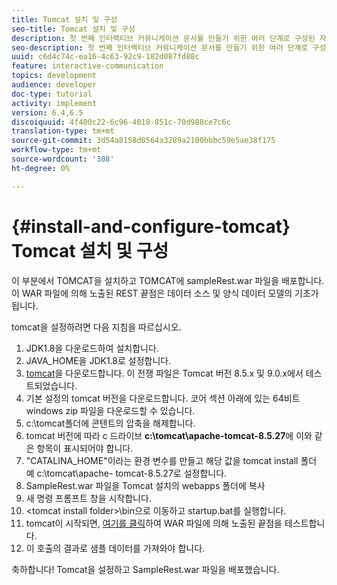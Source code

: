 ```yaml
---
title: Tomcat 설치 및 구성
seo-title: Tomcat 설치 및 구성
description: 첫 번째 인터랙티브 커뮤니케이션 문서를 만들기 위한 여러 단계로 구성된 자습서의 1부분입니다. 이 부분에서는 TOMCAT를 설치하고 TOMCAT에 sampleRest.war 파일을 배포합니다. 이 WAR 파일에 의해 노출된 REST 끝점은 데이터 소스 및 양식 데이터 모델의 기초가 됩니다.
seo-description: 첫 번째 인터랙티브 커뮤니케이션 문서를 만들기 위한 여러 단계로 구성된 자습서의 1부분입니다. 이 부분에서는 TOMCAT를 설치하고 TOMCAT에 sampleRest.war 파일을 배포합니다. 이 WAR 파일에 의해 노출된 REST 끝점은 데이터 소스 및 양식 데이터 모델의 기초가 됩니다.
uuid: c6d4c74c-ea16-4c63-92c9-182d087fd88c
feature: interactive-communication
topics: development
audience: developer
doc-type: tutorial
activity: implement
version: 6.4,6.5
discoiquuid: 4f400c22-6c96-4018-851c-70d988ce7c6c
translation-type: tm+mt
source-git-commit: 3d54a8158d0564a3289a2100bbbc59e5ae38f175
workflow-type: tm+mt
source-wordcount: '308'
ht-degree: 0%

---
```



# {#install-and-configure-tomcat} Tomcat 설치 및 구성

이 부분에서 TOMCAT을 설치하고 TOMCAT에 sampleRest.war 파일을 배포합니다. 이 WAR 파일에 의해 노출된 REST 끝점은 데이터 소스 및 양식 데이터 모델의 기초가 됩니다.

tomcat을 설정하려면 다음 지침을 따르십시오.

1. JDK1.8을 다운로드하여 설치합니다.
2. JAVA_HOME을 JDK1.8로 설정합니다.
3. [tomcat](https://tomcat.apache.org/)을 다운로드합니다. 이 전쟁 파일은 Tomcat 버전 8.5.x 및 9.0.x에서 테스트되었습니다.
4. 기본 설정의 tomcat 버전을 다운로드합니다. 코어 섹션 아래에 있는 64비트 windows zip 파일을 다운로드할 수 있습니다.
5. c:\tomcat폴더에 콘텐트의 압축을 해제합니다.
6. tomcat 버전에 따라 c 드라이브 **c:\tomcat\apache-tomcat-8.5.27**&#x200B;에 이와 같은 항목이 표시되어야 합니다.
7. &quot;CATALINA_HOME&quot;이라는 환경 변수를 만들고 해당 값을 tomcat install 폴더 예 c:\tomcat\apache- tomcat-8.5.27로 설정합니다.
8. SampleRest.war 파일을 Tomcat 설치의 webapps 폴더에 복사
9. 새 명령 프롬프트 창을 시작합니다.
10. &lt;tomcat install folder>\bin으로 이동하고 startup.bat를 실행합니다.
11. tomcat이 시작되면, [여기를 클릭](http://localhost:8080/SampleRest/webapi/getStatement/9586)하여 WAR 파일에 의해 노출된 끝점을 테스트합니다.
12. 이 호출의 결과로 샘플 데이터를 가져와야 합니다.

축하합니다! Tomcat을 설정하고 SampleRest.war 파일을 배포했습니다.
